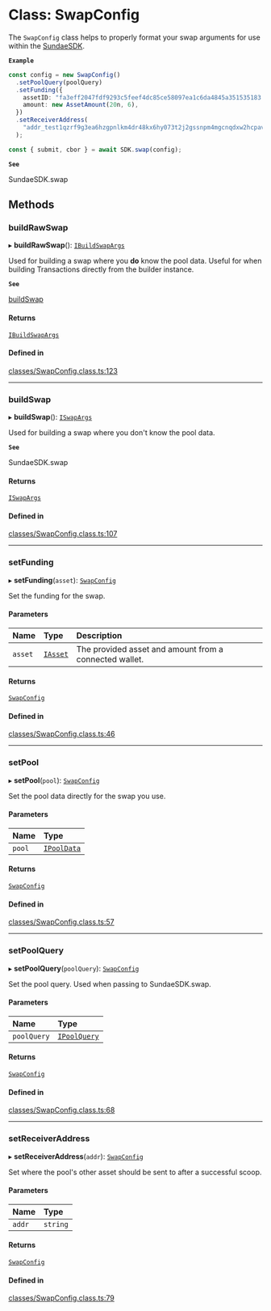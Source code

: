 # Class: SwapConfig

The `SwapConfig` class helps to properly format your swap arguments for use within the [SundaeSDK](SundaeSDK.md).

**`Example`**

```ts
const config = new SwapConfig()
  .setPoolQuery(poolQuery)
  .setFunding({
    assetID: "fa3eff2047fdf9293c5feef4dc85ce58097ea1c6da4845a351535183.74494e4459",
    amount: new AssetAmount(20n, 6),
  })
  .setReceiverAddress(
    "addr_test1qzrf9g3ea6hzgpnlkm4dr48kx6hy073t2j2gssnpm4mgcnqdxw2hcpavmh0vexyzg476ytc9urgcnalujkcewtnd2yzsfd9r32"
  );

const { submit, cbor } = await SDK.swap(config);
```

**`See`**

SundaeSDK.swap

## Methods

### buildRawSwap

▸ **buildRawSwap**(): [`IBuildSwapArgs`](../interfaces/IBuildSwapArgs.md)

Used for building a swap where you **do** know the pool data.
Useful for when building Transactions directly from the builder instance.

**`See`**

[buildSwap](../interfaces/ITxBuilderClass.md#buildswap)

#### Returns

[`IBuildSwapArgs`](../interfaces/IBuildSwapArgs.md)

#### Defined in

[classes/SwapConfig.class.ts:123](https://github.com/SundaeSwap-finance/sundae-sdk/blob/main/packages/core/src/classes/SwapConfig.class.ts#L123)

___

### buildSwap

▸ **buildSwap**(): [`ISwapArgs`](../interfaces/ISwapArgs.md)

Used for building a swap where you don't know the pool data.

**`See`**

SundaeSDK.swap

#### Returns

[`ISwapArgs`](../interfaces/ISwapArgs.md)

#### Defined in

[classes/SwapConfig.class.ts:107](https://github.com/SundaeSwap-finance/sundae-sdk/blob/main/packages/core/src/classes/SwapConfig.class.ts#L107)

___

### setFunding

▸ **setFunding**(`asset`): [`SwapConfig`](SwapConfig.md)

Set the funding for the swap.

#### Parameters

| Name | Type | Description |
| :------ | :------ | :------ |
| `asset` | [`IAsset`](../interfaces/IAsset.md) | The provided asset and amount from a connected wallet. |

#### Returns

[`SwapConfig`](SwapConfig.md)

#### Defined in

[classes/SwapConfig.class.ts:46](https://github.com/SundaeSwap-finance/sundae-sdk/blob/main/packages/core/src/classes/SwapConfig.class.ts#L46)

___

### setPool

▸ **setPool**(`pool`): [`SwapConfig`](SwapConfig.md)

Set the pool data directly for the swap you use.

#### Parameters

| Name | Type |
| :------ | :------ |
| `pool` | [`IPoolData`](../interfaces/IPoolData.md) |

#### Returns

[`SwapConfig`](SwapConfig.md)

#### Defined in

[classes/SwapConfig.class.ts:57](https://github.com/SundaeSwap-finance/sundae-sdk/blob/main/packages/core/src/classes/SwapConfig.class.ts#L57)

___

### setPoolQuery

▸ **setPoolQuery**(`poolQuery`): [`SwapConfig`](SwapConfig.md)

Set the pool query. Used when passing to SundaeSDK.swap.

#### Parameters

| Name | Type |
| :------ | :------ |
| `poolQuery` | [`IPoolQuery`](../interfaces/IPoolQuery.md) |

#### Returns

[`SwapConfig`](SwapConfig.md)

#### Defined in

[classes/SwapConfig.class.ts:68](https://github.com/SundaeSwap-finance/sundae-sdk/blob/main/packages/core/src/classes/SwapConfig.class.ts#L68)

___

### setReceiverAddress

▸ **setReceiverAddress**(`addr`): [`SwapConfig`](SwapConfig.md)

Set where the pool's other asset should be sent to after a successful scoop.

#### Parameters

| Name | Type |
| :------ | :------ |
| `addr` | `string` |

#### Returns

[`SwapConfig`](SwapConfig.md)

#### Defined in

[classes/SwapConfig.class.ts:79](https://github.com/SundaeSwap-finance/sundae-sdk/blob/main/packages/core/src/classes/SwapConfig.class.ts#L79)
